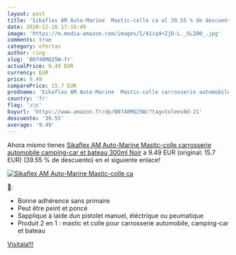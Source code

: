 ```yaml
---
layout: post
title: 'Sikaflex AM Auto-Marine  Mastic-colle ca al 39.55 % de descuento'
date: 2020-12-16 17:16:49
image: 'https://m.media-amazon.com/images/I/41iq4+ZjD-L._SL200_.jpg'
comments: true
category: ofertas
author: ring
slug: 'B0748MQ25W-fr'
actualPrice: 9.49 EUR
currency: EUR
price: 9.49
comparePrice: 15.7 EUR
prodname: 'Sikaflex AM Auto-Marine  Mastic-colle carrosserie automobile  camping-car et bateau  300ml  Noir'
country: 'fr'
flag: '🇫🇷'
buyurl: 'https://www.amazon.fr/dp/B0748MQ25W/?tag=tolees0d-21'
descuento: '39.55'
average: '9.49'
---
```


Ahora mismo tienes [Sikaflex AM Auto-Marine  Mastic-colle carrosserie automobile  camping-car et bateau  300ml  Noir](https://www.amazon.fr/dp/B0748MQ25W/?tag=tolees0d-21) a 9.49 EUR (original: 15.7 EUR) (39.55 %  de descuento) en el siguiente enlace!

[![Sikaflex AM Auto-Marine  Mastic-colle ca](https://m.media-amazon.com/images/I/41iq4+ZjD-L._SL200_.jpg)](https://www.amazon.fr/dp/B0748MQ25W/?tag=tolees0d-21)

🔎:

- Bonne adhérence sans primaire
- Peut être peint et poncé
- Sapplique à laide dun pistolet manuel, éléctrique ou peumatique
- Produit 2 en 1 : mastic et colle pour carrosserie automobile, camping-car et bateau

[Visítala!!!](https://www.amazon.fr/dp/B0748MQ25W/?tag=tolees0d-21)
